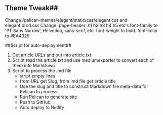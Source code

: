 ## Theme Tweak##
Change /pelican-themes/elegant/static/css/elegant.css and elegant.prod.css
Change .page-header .h1 h2 h3 h4 h5 etc's font-family to 'PT Sans Narrow', Helvetica, sans-serif, etc. font-weight to bold. font-color to #EA4329

##Script for auto-deployment##
1. Get article URLs and put into article.txt
2. Script read the article.txt and use mediumexporter to convert each of them into MarkDown
3. Script to process the .md file
	- stript empty lines
	- from URL get Slug, from .md file get article title
	- Use the slug and title to construct Markdown file meta-data for Pelican to process
	- Run Pelican to generate site
	- Push to GitHub
	- Auto deploy to Netlify
